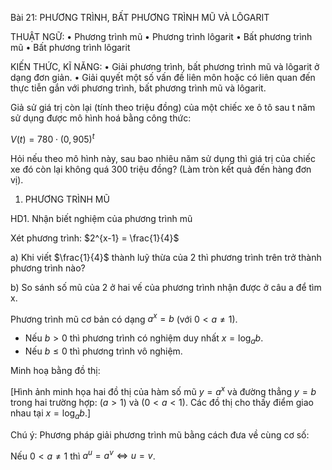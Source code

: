 Bài 21: PHƯƠNG TRÌNH, BẤT PHƯƠNG TRÌNH MŨ VÀ LÔGARIT

THUẬT NGỮ:
• Phương trình mũ
• Phương trình lôgarit
• Bất phương trình mũ
• Bất phương trình lôgarit

KIẾN THỨC, KĨ NĂNG:
• Giải phương trình, bất phương trình mũ và lôgarit ở dạng đơn giản.
• Giải quyết một số vấn đề liên môn hoặc có liên quan đến thực tiễn gắn với phương trình, bất phương trình mũ và lôgarit.

Giả sử giá trị còn lại (tính theo triệu đồng) của một chiếc xe ô tô sau t năm sử dụng được mô hình hoá bằng công thức:

$V(t) = 780 \cdot (0,905)^t$

Hỏi nếu theo mô hình này, sau bao nhiêu năm sử dụng thì giá trị của chiếc xe đó còn lại không quá 300 triệu đồng? (Làm tròn kết quả đến hàng đơn vị).

1. PHƯƠNG TRÌNH MŨ

HD1. Nhận biết nghiệm của phương trình mũ

Xét phương trình: $2^{x-1} = \frac{1}{4}$

a) Khi viết $\frac{1}{4}$ thành luỹ thừa của 2 thì phương trình trên trở thành phương trình nào?

b) So sánh số mũ của 2 ở hai vế của phương trình nhận được ở câu a để tìm x.

Phương trình mũ cơ bản có dạng $a^x = b$ (với $0 < a \neq 1$).
- Nếu $b > 0$ thì phương trình có nghiệm duy nhất $x = \log_a b$.
- Nếu $b \leq 0$ thì phương trình vô nghiệm.

Minh hoạ bằng đồ thị:

[Hình ảnh minh họa hai đồ thị của hàm số mũ $y = a^x$ và đường thẳng $y = b$ trong hai trường hợp: $(a > 1)$ và $(0 < a < 1)$. Các đồ thị cho thấy điểm giao nhau tại $x = \log_a b$.]

Chú ý: Phương pháp giải phương trình mũ bằng cách đưa về cùng cơ số:

Nếu $0 < a \neq 1$ thì $a^u = a^v \Leftrightarrow u = v$.